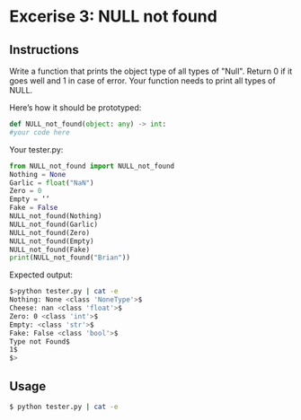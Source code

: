 # Excerise 3: NULL not found

## Instructions

Write a function that prints the object type of all types of "Null".
Return 0 if it goes well and 1 in case of error.
Your function needs to print all types of NULL.

Here’s how it should be prototyped:

```python
def NULL_not_found(object: any) -> int:
#your code here
```

Your tester.py:

```python
from NULL_not_found import NULL_not_found
Nothing = None
Garlic = float("NaN")
Zero = 0
Empty = ’’
Fake = False
NULL_not_found(Nothing)
NULL_not_found(Garlic)
NULL_not_found(Zero)
NULL_not_found(Empty)
NULL_not_found(Fake)
print(NULL_not_found("Brian"))
```

Expected output:

```sh
$>python tester.py | cat -e
Nothing: None <class 'NoneType'>$
Cheese: nan <class 'float'>$
Zero: 0 <class 'int'>$
Empty: <class 'str'>$
Fake: False <class 'bool'>$
Type not Found$
1$
$>
```

## Usage

```sh
$ python tester.py | cat -e
```
